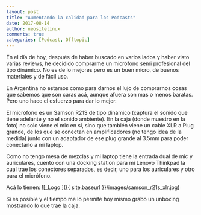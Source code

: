 ```yaml
---
layout: post
title: "Aumentando la calidad para los Podcasts"
date: 2017-08-14
author: neositelinux
comments: true
categories: [Podcast, Offtopic]
---
```


En el día de hoy, después de haber buscado en varios lados y haber visto varias reviews, he decidido comprarme un micrófono semi profesional del tipo dinámico. No es de lo mejores pero es un buen micro, de buenos materiales y de fácil uso.

En Argentina no estamos como para darnos el lujo de comprarnos cosas que sabemos que son caras acá, aunque afuera son mas o menos baratas. Pero uno hace el esfuerzo para dar lo mejor.

El micrófono es un Samson R21S de tipo dinámico (captura el sonido que tiene adelante y no el sonido ambiente). En la caja (donde muestro en la foto) no solo viene el mic en si, sino que también viene un cable XLR a Plug grande, de los que se conectan en amplificadores (no tengo idea de la medida) junto con un adaptador de ese plug grande al 3.5mm para poder conectarlo a mi laptop.

Como no tengo mesa de mezclas y mi laptop tiene la entrada dual de mic y auriculares, cuento con una docking station para mi Lenovo Thinkpad la cual trae los conectores separados, es decir, uno para los auriculares y otro para el micrófono.

Acá lo tienen:
![_Logo ]({{ site.baseurl }}/images/samson_r21s_xlr.jpg)

Si es posible y el tiempo me lo permite hoy mismo grabo un unboxing mostrando lo que trae la caja.

